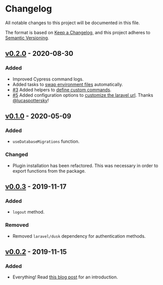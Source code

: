 # Changelog

All notable changes to this project will be documented in this file.

The format is based on [Keep a Changelog](https://keepachangelog.com/en/1.0.0/), and this project adheres to [Semantic Versioning](https://semver.org/spec/v2.0.0.html).

## [v0.2.0](https://github.com/NoelDeMartin/cypress-laravel/releases/tag/v0.2.0) - 2020-08-30

### Added

- Improved Cypress command logs.
- Added tasks to [swap environment files](https://github.com/NoelDeMartin/cypress-laravel/tree/v0.2.0#swapping-env-files) automatically.
- [#3](https://github.com/NoelDeMartin/cypress-laravel/issues/3) Added helpers to [define custom commands](https://github.com/NoelDeMartin/cypress-laravel/tree/v0.2.0#define-your-own-commands).
- [#5](https://github.com/NoelDeMartin/cypress-laravel/issues/5) Added configuration options to [customize the laravel url](https://github.com/NoelDeMartin/cypress-laravel/tree/v0.2.0#custom-laravel-url). Thanks [@lucaspottersky](https://github.com/lucaspottersky)!

## [v0.1.0](https://github.com/NoelDeMartin/cypress-laravel/releases/tag/v0.1.0) - 2020-05-09

### Added

- `useDatabaseMigrations` function.

### Changed

- Plugin installation has been refactored. This was necessary in order to export functions from the package.

## [v0.0.3](https://github.com/NoelDeMartin/cypress-laravel/releases/tag/v0.0.3) - 2019-11-17

### Added

- `logout` method.

### Removed

- Removed `laravel/dusk` dependency for authentication methods.

## [v0.0.2](https://github.com/NoelDeMartin/cypress-laravel/releases/tag/v0.0.2) - 2019-11-15

### Added

- Everything! Read [this blog post](https://noeldemartin.com/blog/testing-laravel-applications-using-cypress) for an introduction.
